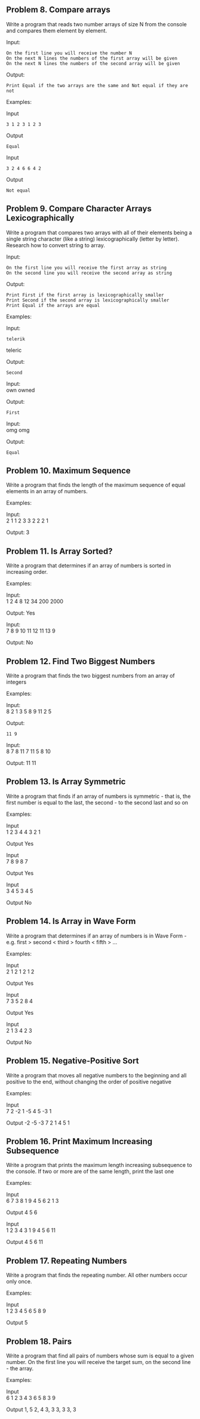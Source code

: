 ## Problem 8. Compare arrays

Write a program that reads two number arrays of size N from the console and compares them element by element.


Input:

    On the first line you will receive the number N
    On the next N lines the numbers of the first array will be given
    On the next N lines the numbers of the second array will be given


Output:

	Print Equal if the two arrays are the same and Not equal if they are not


Examples:


Input  

	3 1 2 3 1 2 3 	

Output

	Equal

Input  
         	
	3 2 4 6 6 4 2 	

Output

	Not equal





## Problem 9. Compare Character Arrays Lexicographically

Write a program that compares two arrays with all of their elements being a single string character (like a string) lexicographically (letter by letter). Research how to convert string to array.


Input:

    On the first line you will receive the first array as string
    On the second line you will receive the second array as string


Output:

    Print First if the first array is lexicographically smaller
    Print Second if the second array is lexicographically smaller
    Print Equal if the arrays are equal


Examples:


Input:          	

	telerik
teleric 	

Output: 

	Second


Input:           	
own
owned 	

Output:

	First


Input:           	
omg
omg 	

Output: 
	
	Equal

## Problem 10. Maximum Sequence

Write a program that finds the length of the maximum sequence of equal elements in an array of numbers.


Examples:


Input:                               	
	2 1 1 2 3 3 2 2 2 1 	

Output:
	3


## Problem 11. Is Array Sorted?

Write a program that determines if an array of numbers is sorted in increasing order.


Examples:


Input:                                          	
	1 2 4 8 12 34 200 2000 	

Output:	Yes

Input:                                         	
	7 8 9 10 11 12 11 13 9 	

Output:
	No


## Problem 12. Find Two Biggest Numbers

Write a program that finds the two biggest numbers from an array of integers


Examples:


Input:                                   	
	8 2 1 3 5 8 9 11 2 5 	

Output:

	11 9

Input:                                   	
	8 7 8 11 7 11 5 8 10 	

Output:
	11 11

## Problem 13. Is Array Symmetric

Write a program that finds if an array of numbers is symmetric - that is, the first number is equal to the last, the second - to the second last and so on


Examples:


Input                       	
1 2 3 4 4 3 2 1 	

Output
Yes

Input                       	
7 8 9 8 7 	

Output
Yes

Input                       	
3 4 5 3 4 5 	

Output
No


## Problem 14. Is Array in Wave Form

Write a program that determines if an array of numbers is in Wave Form -
e.g. first > second < third > fourth < fifth > ...


Examples:


Input               	
2 1 2 1 2 1 2 	

Output
Yes

Input               	
7 3 5 2 8 4 	

Output
Yes

Input               	
2 1 3 4 2 3 	

Output
No


## Problem 15. Negative-Positive Sort

Write a program that moves all negative numbers to the beginning and all positive to the end, without changing the order of positive negative


Examples:


Input                                       	
7 2 -2 1 -5 4 5 -3 1 	

Output
-2 -5 -3 7 2 1 4 5 1



## Problem 16. Print Maximum Increasing Subsequence

Write a program that prints the maximum length increasing subsequence to the console. If two or more are of the same length, print the last one


Examples:


Input                                           	
6 7 3 8 1 9 4 5 6 2 1 3 	

Output
4 5 6

Input                                           	
1 2 3 4 3 1 9 4 5 6 11 	

Output
4 5 6 11

## Problem 17. Repeating Numbers

Write a program that finds the repeating number. All other numbers occur only once.


Examples:


Input                             	
1 2 3 4 5 6 5 8 9 	

Output
5



## Problem 18. Pairs

Write a program that find all pairs of numbers whose sum is equal to a given number. On the first line you will receive the target sum, on the second line - the array.


Examples:


Input                             	
6
1 2 3 4 3 6 5 8 3 9 	


Output
1, 5
2, 4
3, 3
3, 3
3, 3